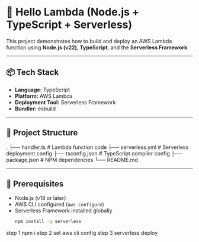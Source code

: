 # 🚀 Hello Lambda (Node.js + TypeScript + Serverless)

This project demonstrates how to build and deploy an AWS Lambda function using **Node.js (v22)**, **TypeScript**, and the **Serverless Framework**.

---

## 📦 Tech Stack

- **Language:** TypeScript
- **Platform:** AWS Lambda
- **Deployment Tool:** Serverless Framework
- **Bundler:** esbuild

---

## 📁 Project Structure

.
├── handler.ts # Lambda function code
├── serverless.yml # Serverless deployment config
├── tsconfig.json # TypeScript compiler config
├── package.json # NPM dependencies
└── README.md

---

## 🔧 Prerequisites

- Node.js (v18 or later)
- AWS CLI configured (`aws configure`)
- Serverless Framework installed globally  
  ```bash
  npm install -g serverless


step 1 npm i 
step 2 set aws cli config
step 3 serverless deploy
